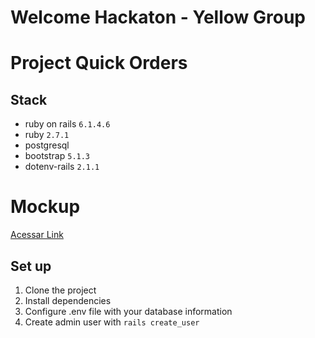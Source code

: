 # Welcome Hackaton - Yellow Group

# Project Quick Orders

## Stack

- ruby on rails ``6.1.4.6``
- ruby ``2.7.1``
- postgresql
- bootstrap ``5.1.3``
- dotenv-rails ``2.1.1``

# Mockup

<a href="https://github.com/derikbf/Quick-Orders/blob/master/app/assets/images//mockup.pdf" target="_blank">Acessar Link</a>

## Set up

1. Clone the project
2. Install dependencies
3. Configure .env file with your database information
4. Create admin user with `rails create_user`
